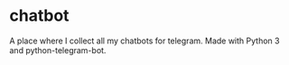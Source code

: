 # chatbot
A place where I collect all my chatbots for telegram.
Made with Python 3 and python-telegram-bot.
